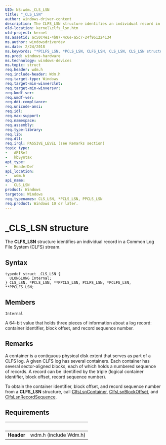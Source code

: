 ```yaml
---
UID: NS:wdm._CLS_LSN
title: "_CLS_LSN"
author: windows-driver-content
description: The CLFS_LSN structure identifies an individual record in a Common Log File System (CLFS) stream.
old-location: kernel\clfs_lsn.htm
old-project: kernel
ms.assetid: ac50c4e1-4b87-4c6e-a5c7-24f961224134
ms.author: windowsdriverdev
ms.date: 2/24/2018
ms.keywords: "*PCLFS_LSN, *PCLS_LSN, CLFS_LSN, CLS_LSN, CLS_LSN structure [Kernel-Mode Driver Architecture], PCLFS_LSN, PCLFS_LSN structure [Kernel-Mode Driver Architecture], PCLFS_LSN structure pointer [Kernel-Mode Driver Architecture], PCLS_LSN, PCLS_LSN structure pointer [Kernel-Mode Driver Architecture], PPCLFS_LSN, PPCLFS_LSN structure pointer [Kernel-Mode Driver Architecture], PPCLS_LSN, PPCLS_LSN structure pointer [Kernel-Mode Driver Architecture], _CLS_LSN, kernel.clfs_lsn, kstruct_a_25e68bfe-85ad-4716-a47f-7f248ca068e4.xml, wdm/CLS_LSN, wdm/PCLFS_LSN, wdm/PCLS_LSN, wdm/PPCLFS_LSN, wdm/PPCLS_LSN"
ms.prod: windows-hardware
ms.technology: windows-devices
ms.topic: struct
req.header: wdm.h
req.include-header: Wdm.h
req.target-type: Windows
req.target-min-winverclnt: 
req.target-min-winversvr: 
req.kmdf-ver: 
req.umdf-ver: 
req.ddi-compliance: 
req.unicode-ansi: 
req.idl: 
req.max-support: 
req.namespace: 
req.assembly: 
req.type-library: 
req.lib: 
req.dll: 
req.irql: PASSIVE_LEVEL (see Remarks section)
topic_type:
-	APIRef
-	kbSyntax
api_type:
-	HeaderDef
api_location:
-	wdm.h
api_name:
-	CLS_LSN
product: Windows
targetos: Windows
req.typenames: CLS_LSN, *PCLS_LSN, PPCLS_LSN
req.product: Windows 10 or later.
---
```


# _CLS_LSN structure
The <b>CLFS_LSN</b> structure identifies an individual record in a Common Log File System (CLFS) stream.

## Syntax
````
typedef struct _CLS_LSN {
  ULONGLONG Internal;
} CLS_LSN, *PCLS_LSN, **PPCLS_LSN, PCLFS_LSN, *PCLFS_LSN, **PPCLFS_LSN;
````

## Members


`Internal`

A 64-bit value that holds three pieces of information about a log record: container identifier, block offset, and record sequence number.

## Remarks
A container is a contiguous physical disk extent that serves as part of a CLFS log. A given CLFS log has several containers. Each container has several sector-aligned blocks, each of which holds a numbered sequence of records. A record can be identified by the triple (logical container identifier, block offset, record sequence number).

To obtain the container identifier, block offset, and record sequence number from a <b>CLFS_LSN</b> structure, call <a href="..\wdm\nf-wdm-clfslsncontainer.md">ClfsLsnContainer</a>, <a href="..\wdm\nf-wdm-clfslsnblockoffset.md">ClfsLsnBlockOffset</a>, and <a href="..\wdm\nf-wdm-clfslsnrecordsequence.md">ClfsLsnRecordSequence</a>.

## Requirements
| &nbsp; | &nbsp; |
| ---- |:---- |
| **Header** | wdm.h (include Wdm.h) |